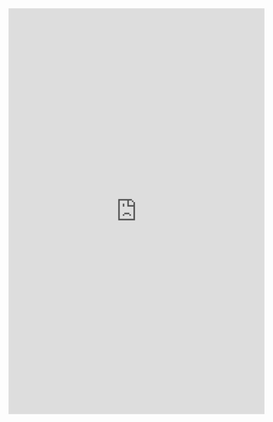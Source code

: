 <iframe class="repl" width="100%" height="800px" frameborder="0" src="https://repl.it/@azablan/objectSelect?lite=true"></iframe>
